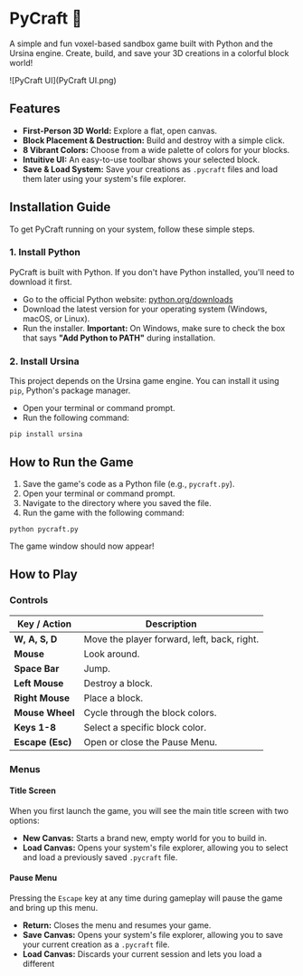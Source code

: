 
# PyCraft 🧱

A simple and fun voxel-based sandbox game built with Python and the Ursina engine. Create, build, and save your 3D creations in a colorful block world!

![PyCraft UI](PyCraft UI.png)

## Features

* **First-Person 3D World:** Explore a flat, open canvas.
* **Block Placement & Destruction:** Build and destroy with a simple click.
* **8 Vibrant Colors:** Choose from a wide palette of colors for your blocks.
* **Intuitive UI:** An easy-to-use toolbar shows your selected block.
* **Save & Load System:** Save your creations as `.pycraft` files and load them later using your system's file explorer.

## Installation Guide

To get PyCraft running on your system, follow these simple steps.

### 1. Install Python

PyCraft is built with Python. If you don't have Python installed, you'll need to download it first.

* Go to the official Python website: [python.org/downloads](https://www.python.org/downloads/ "null")
* Download the latest version for your operating system (Windows, macOS, or Linux).
* Run the installer. **Important:** On Windows, make sure to check the box that says **"Add Python to PATH"** during installation.

### 2. Install Ursina

This project depends on the Ursina game engine. You can install it using `pip`, Python's package manager.

* Open your terminal or command prompt.
* Run the following command:

```
pip install ursina

```

## How to Run the Game

1. Save the game's code as a Python file (e.g., `pycraft.py`).
2. Open your terminal or command prompt.
3. Navigate to the directory where you saved the file.
4. Run the game with the following command:

```
python pycraft.py

```

The game window should now appear!

## How to Play

### Controls

| **Key / Action** | **Description**                       |
| ---------------------- | ------------------------------------------- |
| **W, A, S, D**   | Move the player forward, left, back, right. |
| **Mouse**        | Look around.                                |
| **Space Bar**    | Jump.                                       |
| **Left Mouse**   | Destroy a block.                            |
| **Right Mouse**  | Place a block.                              |
| **Mouse Wheel**  | Cycle through the block colors.             |
| **Keys 1-8**     | Select a specific block color.              |
| **Escape (Esc)** | Open or close the Pause Menu.               |

### Menus

#### Title Screen

When you first launch the game, you will see the main title screen with two options:

* **New Canvas:** Starts a brand new, empty world for you to build in.
* **Load Canvas:** Opens your system's file explorer, allowing you to select and load a previously saved `.pycraft` file.

#### Pause Menu

Pressing the `Escape` key at any time during gameplay will pause the game and bring up this menu.

* **Return:** Closes the menu and resumes your game.
* **Save Canvas:** Opens your system's file explorer, allowing you to save your current creation as a `.pycraft` file.
* **Load Canvas:** Discards your current session and lets you load a different
